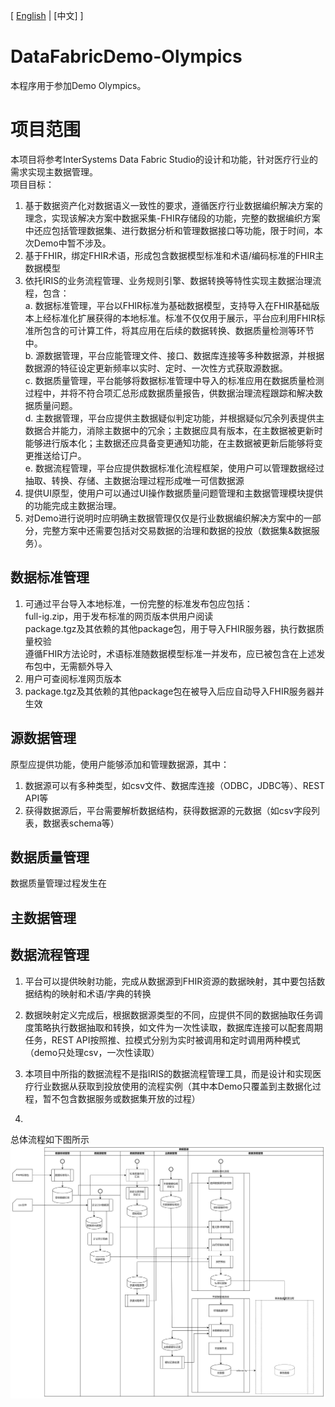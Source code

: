 [  [English](README.md) | [中文] ]  

# DataFabricDemo-Olympics
本程序用于参加Demo Olympics。

# 项目范围    
本项目将参考InterSystems Data Fabric Studio的设计和功能，针对医疗行业的需求实现主数据管理。    
项目目标：
1. 基于数据资产化对数据语义一致性的要求，遵循医疗行业数据编织解决方案的理念，实现该解决方案中数据采集-FHIR存储段的功能，完整的数据编织方案中还应包括管理数据集、进行数据分析和管理数据接口等功能，限于时间，本次Demo中暂不涉及。    
2. 基于FHIR，绑定FHIR术语，形成包含数据模型标准和术语/编码标准的FHIR主数据模型    
3. 依托IRIS的业务流程管理、业务规则引擎、数据转换等特性实现主数据治理流程，包含：   
   a. 数据标准管理，平台以FHIR标准为基础数据模型，支持导入在FHIR基础版本上经标准化扩展获得的本地标准。标准不仅仅用于展示，平台应利用FHIR标准所包含的可计算工件，将其应用在后续的数据转换、数据质量检测等环节中。           
   b. 源数据管理，平台应能管理文件、接口、数据库连接等多种数据源，并根据数据源的特征设定更新频率以实时、定时、一次性方式获取源数据。    
   c. 数据质量管理，平台能够将数据标准管理中导入的标准应用在数据质量检测过程中，并将不符合项汇总形成数据质量报告，供数据治理流程跟踪和解决数据质量问题。      
   d. 主数据管理，平台应提供主数据疑似判定功能，并根据疑似冗余列表提供主数据合并能力，消除主数据中的冗余；主数据应具有版本，在主数据被更新时能够进行版本化；主数据还应具备变更通知功能，在主数据被更新后能够将变更推送给订户。     
   e. 数据流程管理，平台应提供数据标准化流程框架，使用户可以管理数据经过抽取、转换、存储、主数据治理过程形成唯一可信数据源 
4. 提供UI原型，使用户可以通过UI操作数据质量问题管理和主数据管理模块提供的功能完成主数据治理。   
5. 对Demo进行说明时应明确主数据管理仅仅是行业数据编织解决方案中的一部分，完整方案中还需要包括对交易数据的治理和数据的投放（数据集&数据服务）。       

## 数据标准管理
1. 可通过平台导入本地标准，一份完整的标准发布包应包括：    
full-ig.zip，用于发布标准的网页版本供用户阅读    
package.tgz及其依赖的其他package包，用于导入FHIR服务器，执行数据质量校验    
遵循FHIR方法论时，术语标准随数据模型标准一并发布，应已被包含在上述发布包中，无需额外导入    
2. 用户可查阅标准网页版本    
3. package.tgz及其依赖的其他package包在被导入后应自动导入FHIR服务器并生效    

## 源数据管理    
原型应提供功能，使用户能够添加和管理数据源，其中：    
1. 数据源可以有多种类型，如csv文件、数据库连接（ODBC，JDBC等）、REST API等           
2. 获得数据源后，平台需要解析数据结构，获得数据源的元数据（如csv字段列表，数据表schema等）      

## 数据质量管理
数据质量管理过程发生在


## 主数据管理


## 数据流程管理
1. 平台可以提供映射功能，完成从数据源到FHIR资源的数据映射，其中要包括数据结构的映射和术语/字典的转换          
2. 数据映射定义完成后，根据数据源类型的不同，应提供不同的数据抽取任务调度策略执行数据抽取和转换，如文件为一次性读取，数据库连接可以配套周期任务，REST API按照推、拉模式分别为实时被调用和定时调用两种模式（demo只处理csv，一次性读取）    
3. 本项目中所指的数据流程不是指IRIS的数据流程管理工具，而是设计和实现医疗行业数据从获取到投放使用的流程实例（其中本Demo只覆盖到主数据化过程，暂不包含数据服务或数据集开放的过程）

4. 
  
总体流程如下图所示
![总体流程](./images/overallprocess.png "总体流程")      


